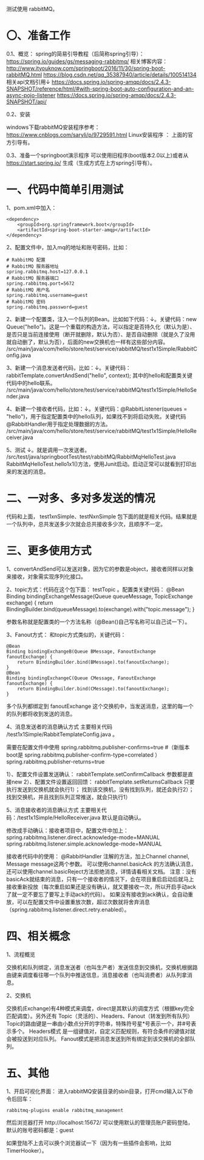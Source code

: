 测试使用 rabbitMQ。

〇、准备工作
===

0.1、概览：
spring的简易引导教程（后简称spring引导）： https://spring.io/guides/gs/messaging-rabbitmq/
相关博客内容： http://www.ityouknow.com/springboot/2016/11/30/spring-boot-rabbitMQ.html
			   https://blog.csdn.net/qq_35387940/article/details/100514134
相关api文档引用↓
https://docs.spring.io/spring-amqp/docs/2.4.3-SNAPSHOT/reference/html/#with-spring-boot-auto-configuration-and-an-async-pojo-listener
https://docs.spring.io/spring-amqp/docs/2.4.3-SNAPSHOT/api/

0.2、安装

windows下载rabbitMQ安装程序参考：https://www.cnblogs.com/saryli/p/9729591.html
Linux安装程序 ： 上面的官方引导有。

0.3、准备一个springboot演示程序
可以使用旧程序(boot版本2.0以上)或者从 https://start.spring.io/ 生成（生成方式在上方spring引导有）。

一、代码中简单引用测试
===

1、pom.xml中加入：

    <dependency>
        <groupId>org.springframework.boot</groupId>
        <artifactId>spring-boot-starter-amqp</artifactId>
    </dependency>

2、配置文件中，加入mq的地址和账号密码，比如：

	# RabbitMQ 配置
	# RabbitMQ 服务器地址
	spring.rabbitmq.host=127.0.0.1
	# RabbitMQ 服务器端口
	spring.rabbitmq.port=5672
	# RabbitMQ 用户名
	spring.rabbitmq.username=guest
	# RabbitMQ 密码
	spring.rabbitmq.password=guest

2、新建一个配置类，注入一个队列的Bean。比如如下代码：↓。关键代码：new Queue("hello")。这是一个重载的构造方法，可以指定是否持久化（默认为是）、是否只是当前连接使用（断开就删除，默认为否）、是否自动删除（就是久了没用就自动删了，默认为否），后面的new交换机也一样有这些部分内容。
/src/main/java/com/hello/store/test/service/rabbitMQ/test1x1Simple/RabbitConfig.java 

3、新建一个消息发送者代码，比如：↓。关键代码：rabbitTemplate.convertAndSend("hello", context); 其中的hello和配置类关键代码中的hello联系。
/src/main/java/com/hello/store/test/service/rabbitMQ/test1x1Simple/HelloSender.java

4、新建一个接收者代码，比如：↓。关键代码：@RabbitListener(queues = "hello")，用于指定配置类中的hello队列，如果找不到将启动失败。关键代码@RabbitHandler用于指定处理数据的方法。
/src/main/java/com/hello/store/test/service/rabbitMQ/test1x1Simple/HelloReceiver.java

5、测试 ↓。就是调用一次发送者。
/src/test/java/springbootTest/test/rabbitMQ/RabbitMqHelloTest.java
RabbitMqHelloTest.hello1x1()方法，使用Junit启动。启动正常可以就看到打印出来的发送的消息。

二、一对多、多对多发送的情况
===

代码和上面， test1xnSimple、testNxnSimple 包下面的就是相关代码。结果就是一个队列中，总共发送多少次就会总共接收多少次，且顺序不一定。

三、更多使用方式
===

1、convertAndSend可以发送对象，因为它的参数是object，接收者同样以对象来接收，对象需实现序列化接口。

2、topic方式：代码在这个包下面： testTopic 。配置类关键代码：
    @Bean
    Binding bindingExchangeMessage(Queue queueMessage, TopicExchange exchange) {
        return BindingBuilder.bind(queueMessage).to(exchange).with("topic.message");
    }
	
参数名称就是配置类的一个方法名称（@Bean()自己写名称可以自己试一下）。

3、Fanout方式：
和topic方式类似的，关键代码：

    @Bean
    Binding bindingExchangeB(Queue BMessage, FanoutExchange fanoutExchange) {
        return BindingBuilder.bind(BMessage).to(fanoutExchange);
    }
    @Bean
    Binding bindingExchangeC(Queue CMessage, FanoutExchange fanoutExchange) {
        return BindingBuilder.bind(CMessage).to(fanoutExchange);
    }
    
多个队列都绑定到 fanoutExchange 这个交换机中，当发送消息，这里的每一个的队列都将收到发送的消息。

4、消息发送者的消息确认方式
主要相关代码 /test1x1Simple/RabbitTemplateConfig.java 。

需要在配置文件中使用
spring.rabbitmq.publisher-confirms=true #（新版本boot是 spring.rabbitmq.publisher-confirm-type=correlated ）
spring.rabbitmq.publisher-returns=true

1）、配置文件设置发送确认： rabbitTemplate.setConfirmCallback 参数都是直接new
2）、配置文件设置返回回馈： rabbitTemplate.setReturnsCallback
只要执行发送到交换机就会执行1）；
找到该交换机，没有找到队列，就还会执行2）；
找到交换机，并且找到队列正常推送，就会只执行1）

5、消息接收者的消息确认方式
主要相关代码：/test1x1Simple/HelloReceiver.java
默认是自动确认。

修改成手动确认：接收者项目中，配置文件中加上：
spring.rabbitmq.listener.direct.acknowledge-mode=MANUAL
spring.rabbitmq.listener.simple.acknowledge-mode=MANUAL

接收者代码中的使用：
@RabbitHandler 注解的方法，加上Channel channel, Message message这两个参数。
可以使用channel.basicAck 的方法确认消息，还可以使用channel.basicReject方法拒绝消息，详情请看相关文档。
注意：没有basicAck就结束的消息，只有一个接收者的情况下，会在项目重启启动后就马上接收重新投放（每次重启如果还是没有确认，就又要接收一次，所以开启手动ack了就一定不要忘了要写上手动ack的代码）。
如果没有接收到ack确认，会自动重放，可以在配置文件中设置重放次数，超过次数就将舍弃消息（spring.rabbitmq.listener.direct.retry.enabled）。


四、相关概念
===

1、流程概览

交换机和队列绑定，消息发送者（也叫生产者）发送信息到交换机，交换机根据路由键来调度看往哪一个队列中推送信息，消息接收者（也叫消费者）从队列拿消息。

2、交换机

交换机(Exchange)有4种模式来调度，direct是其默认的调度方式（根据key完全匹配调度）。另外还有 Topic（灵活的）、Headers、Fanout（转发到所有队列）
Topic的路由键是一串由小数点分开的字符串，特殊符号星*号表示一个，井#号表示多个。
Headers模式 是一组键值对，自定义匹配规则，有符合条件的键值对就会被投送到对应队列。
Fanout模式是把消息发送到所有绑定到该交换机的全部队列。

五、其他
===

1、开启可视化界面： 进入rabbitMQ安装目录的sbin目录，打开cmd输入以下命令后回车：

	rabbitmq-plugins enable rabbitmq_management

然后浏览器打开 http://localhost:15672/ 可以使用默认的管理员账户密码登陆，默认的账号密码都是：guest

如果登陆不上去可以换个浏览器试一下（因为有一些插件会影响，比如TimerHooker）。


